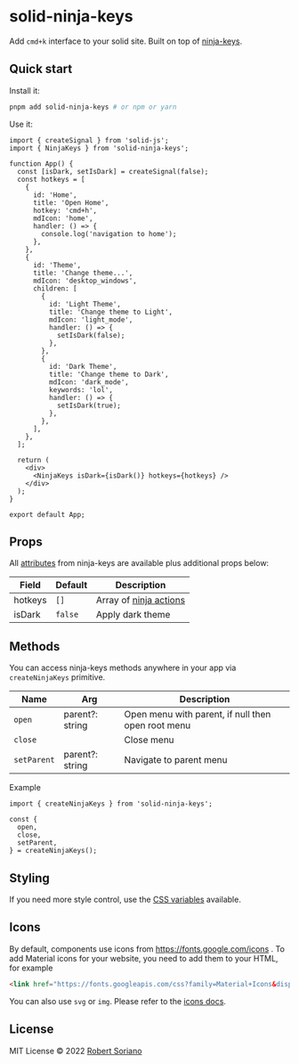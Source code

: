 # solid-ninja-keys

Add `cmd+k` interface to your solid site. Built on top of [ninja-keys](https://github.com/ssleptsov/ninja-keys).

## Quick start

Install it:

```bash
pnpm add solid-ninja-keys # or npm or yarn
```

Use it:

```tsx
import { createSignal } from 'solid-js';
import { NinjaKeys } from 'solid-ninja-keys';

function App() {
  const [isDark, setIsDark] = createSignal(false);
  const hotkeys = [
    {
      id: 'Home',
      title: 'Open Home',
      hotkey: 'cmd+h',
      mdIcon: 'home',
      handler: () => {
        console.log('navigation to home');
      },
    },
    {
      id: 'Theme',
      title: 'Change theme...',
      mdIcon: 'desktop_windows',
      children: [
        {
          id: 'Light Theme',
          title: 'Change theme to Light',
          mdIcon: 'light_mode',
          handler: () => {
            setIsDark(false);
          },
        },
        {
          id: 'Dark Theme',
          title: 'Change theme to Dark',
          mdIcon: 'dark_mode',
          keywords: 'lol',
          handler: () => {
            setIsDark(true);
          },
        },
      ],
    },
  ];

  return (
    <div>
      <NinjaKeys isDark={isDark()} hotkeys={hotkeys} />
    </div>
  );
}

export default App;
```

## Props

All [attributes](https://github.com/ssleptsov/ninja-keys#attributes) from ninja-keys are available plus additional props below:

| Field                | Default                     | Description                                                 |
|----------------------|-----------------------------|-------------------------------------------------------------|
| hotkeys          | `[]` | Array of [ninja actions](https://github.com/ssleptsov/ninja-keys#data)                                  |
| isDark          | `false` | Apply dark theme                                 |

## Methods

You can access ninja-keys methods anywhere in your app via `createNinjaKeys` primitive.

| Name                | Arg                     | Description                                                 |
|----------------------|-----------------------------|-------------------------------------------------------------|
| `open`          | parent?: string | Open menu with parent, if null then open root menu                                |
| `close`          | | Close menu                                |
| `setParent`          | parent?: string | Navigate to parent menu                                |

Example

```tsx
import { createNinjaKeys } from 'solid-ninja-keys';

const {
  open,
  close,
  setParent,
} = createNinjaKeys();
```

## Styling

If you need more style control, use the [CSS variables](https://github.com/ssleptsov/ninja-keys#css-variables) available.

## Icons

By default, components use icons from https://fonts.google.com/icons
.
To add Material icons for your website, you need to add them to your HTML, for example

```html
<link href="https://fonts.googleapis.com/css?family=Material+Icons&display=block" rel="stylesheet">
```

You can also use `svg` or `img`. Please refer to the [icons docs](https://github.com/ssleptsov/ninja-keys#icons).

## License

MIT License © 2022 [Robert Soriano](https://github.com/wobsoriano)
